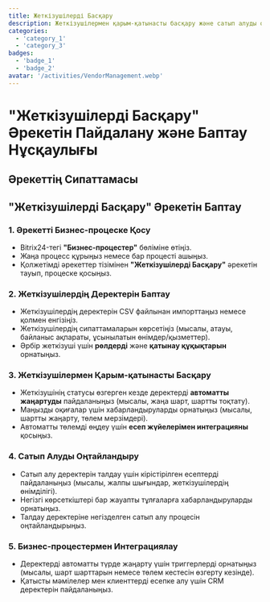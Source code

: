 ```yaml
---
title: Жеткізушілерді Басқару
description: Жеткізушілермен қарым-қатынасты басқару және сатып алуды оңтайландыру.
categories: 
  - 'category_1'
  - 'category_3'
badges: 
  - 'badge_1'
  - 'badge_2'
avatar: '/activities/VendorManagement.webp'
---
```


# "Жеткізушілерді Басқару" Әрекетін Пайдалану және Баптау Нұсқаулығы

## Әрекеттің Сипаттамасы

## **"Жеткізушілерді Басқару" Әрекетін Баптау**

### 1. Әрекетті Бизнес-процеске Қосу
- Bitrix24-тегі **"Бизнес-процестер"** бөліміне өтіңіз.
- Жаңа процесс құрыңыз немесе бар процесті ашыңыз.
- Қолжетімді әрекеттер тізімінен **"Жеткізушілерді Басқару"** әрекетін тауып, процеске қосыңыз.

### 2. Жеткізушілердің Деректерін Баптау
- Жеткізушілердің деректерін CSV файлынан импорттаңыз немесе қолмен енгізіңіз.
- Жеткізушілердің сипаттамаларын көрсетіңіз (мысалы, атауы, байланыс ақпараты, ұсынылатын өнімдер/қызметтер).
- Әрбір жеткізуші үшін **рөлдерді** және **қатынау құқықтарын** орнатыңыз.

### 3. Жеткізушілермен Қарым-қатынасты Басқару
- Жеткізушінің статусы өзгерген кезде деректерді **автоматты жаңартуды** пайдаланыңыз (мысалы, жаңа шарт, шартты тоқтату).
- Маңызды оқиғалар үшін хабарландыруларды орнатыңыз (мысалы, шартты жаңарту, төлем мерзімдері).
- Автоматты төлемді өңдеу үшін **есеп жүйелерімен интеграцияны** қосыңыз.

### 4. Сатып Алуды Оңтайландыру
- Сатып алу деректерін талдау үшін кірістірілген есептерді пайдаланыңыз (мысалы, жалпы шығындар, жеткізушілердің өнімділігі).
- Негізгі көрсеткіштері бар жауапты тұлғаларға хабарландыруларды орнатыңыз.
- Талдау деректеріне негізделген сатып алу процесін оңтайландырыңыз.

### 5. Бизнес-процестермен Интеграциялау
- Деректерді автоматты түрде жаңарту үшін триггерлерді орнатыңыз (мысалы, шарт шарттарын немесе төлем кестесін өзгерту кезінде).
- Қатысты мәмілелер мен клиенттерді есепке алу үшін CRM деректерін пайдаланыңыз.